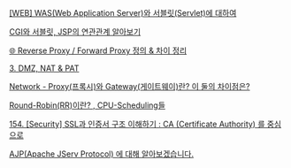 [[WEB] WAS(Web Application Server)와 서블릿(Servlet)에 대하여](https://velog.io/@dyunge_100/WEB-WASWeb-Application-Server%EC%99%80-%EC%84%9C%EB%B8%94%EB%A6%BFServlet%EC%97%90-%EB%8C%80%ED%95%98%EC%97%AC)

[CGI와 서블릿, JSP의 연관관계 알아보기](https://velog.io/@suhongkim98/CGI%EC%99%80-%EC%84%9C%EB%B8%94%EB%A6%BF-JSP%EC%9D%98-%EC%97%B0%EA%B4%80%EA%B4%80%EA%B3%84-%EC%95%8C%EC%95%84%EB%B3%B4%EA%B8%B0)

[🌐 Reverse Proxy / Forward Proxy 정의 & 차이 정리](https://inpa.tistory.com/entry/NETWORK-%F0%9F%93%A1-Reverse-Proxy-Forward-Proxy-%EC%A0%95%EC%9D%98-%EC%B0%A8%EC%9D%B4-%EC%A0%95%EB%A6%AC)

[3. DMZ, NAT & PAT](https://choimungu.tistory.com/175)

[Network - Proxy(프록시)와 Gateway(게이트웨이)란? 이 둘의 차이점은?](https://coding-start.tistory.com/342)

[Round-Robin(RR)이란? , CPU-Scheduling들](https://jwprogramming.tistory.com/17)

[154. [Security] SSL과 인증서 구조 이해하기 : CA (Certificate Authority) 를 중심으로](https://m.blog.naver.com/alice_k106/221468341565)

[AJP(Apache JServ Protocol) 에 대해 알아보겠습니다.](https://feccle.tistory.com/391)
